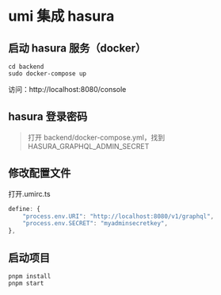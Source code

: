 # umi 集成 hasura

## 启动 hasura 服务（docker）

```shell
cd backend
sudo docker-compose up
```

访问：http://localhost:8080/console

## hasura 登录密码

> 打开 backend/docker-compose.yml，找到 HASURA_GRAPHQL_ADMIN_SECRET

## 修改配置文件

打开.umirc.ts

```js
define: {
    "process.env.URI": "http://localhost:8080/v1/graphql",
    "process.env.SECRET": "myadminsecretkey",
},
```

## 启动项目

```shell
pnpm install
pnpm start
```

